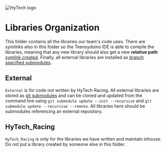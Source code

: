 ![HyTech logo](https://hytechracing.gatech.edu/images/hytech_logo_small.png)

# Libraries Organization
This folder contains all the libraries our team's code uses. There are symlinks also in this folder so the Teensyduino IDE is able to compile the libraries, meaning that any new library should also get a new **relative path** [symlink created](https://unix.stackexchange.com/a/120728). Finally, all external libraries are installed as [branch specified submodules](https://stackoverflow.com/a/18799234).
## External
`External` is for code not written by HyTech Racing. All external libraries are stored as [git submodules](https://git-scm.com/book/en/v2/Git-Tools-Submodules) and can be cloned and updated from the command line using `git submodule update --init --recursive` and `git submodule update --recursive --remote`. All libraries here should be submodules referencing an external repository.
## HyTech_Racing
`HyTech_Racing` is only for the libraries we have written and maintain inhouse. Do not put a library created by someone else in this folder.
